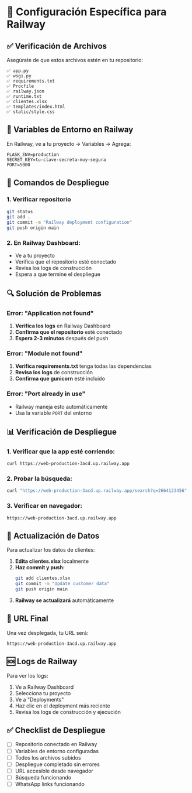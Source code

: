 # 🚂 Configuración Específica para Railway

## ✅ Verificación de Archivos

Asegúrate de que estos archivos estén en tu repositorio:

```
✅ app.py
✅ wsgi.py
✅ requirements.txt
✅ Procfile
✅ railway.json
✅ runtime.txt
✅ clientes.xlsx
✅ templates/index.html
✅ static/style.css
```

## 🔧 Variables de Entorno en Railway

En Railway, ve a tu proyecto → Variables → Agrega:

```
FLASK_ENV=production
SECRET_KEY=tu-clave-secreta-muy-segura
PORT=5000
```

## 🚀 Comandos de Despliegue

### 1. Verificar repositorio
```bash
git status
git add .
git commit -m "Railway deployment configuration"
git push origin main
```

### 2. En Railway Dashboard:
- Ve a tu proyecto
- Verifica que el repositorio esté conectado
- Revisa los logs de construcción
- Espera a que termine el despliegue

## 🔍 Solución de Problemas

### Error: "Application not found"
1. **Verifica los logs** en Railway Dashboard
2. **Confirma que el repositorio** esté conectado
3. **Espera 2-3 minutos** después del push

### Error: "Module not found"
1. **Verifica requirements.txt** tenga todas las dependencias
2. **Revisa los logs** de construcción
3. **Confirma que gunicorn** esté incluido

### Error: "Port already in use"
- Railway maneja esto automáticamente
- Usa la variable `PORT` del entorno

## 📊 Verificación de Despliegue

### 1. Verificar que la app esté corriendo:
```bash
curl https://web-production-3acd.up.railway.app
```

### 2. Probar la búsqueda:
```bash
curl "https://web-production-3acd.up.railway.app/search?q=2664123456"
```

### 3. Verificar en navegador:
```
https://web-production-3acd.up.railway.app
```

## 🔄 Actualización de Datos

Para actualizar los datos de clientes:

1. **Edita clientes.xlsx** localmente
2. **Haz commit y push:**
   ```bash
   git add clientes.xlsx
   git commit -m "Update customer data"
   git push origin main
   ```
3. **Railway se actualizará** automáticamente

## 📱 URL Final

Una vez desplegada, tu URL será:
```
https://web-production-3acd.up.railway.app
```

## 🆘 Logs de Railway

Para ver los logs:
1. Ve a Railway Dashboard
2. Selecciona tu proyecto
3. Ve a "Deployments"
4. Haz clic en el deployment más reciente
5. Revisa los logs de construcción y ejecución

## ✅ Checklist de Despliegue

- [ ] Repositorio conectado en Railway
- [ ] Variables de entorno configuradas
- [ ] Todos los archivos subidos
- [ ] Despliegue completado sin errores
- [ ] URL accesible desde navegador
- [ ] Búsqueda funcionando
- [ ] WhatsApp links funcionando 